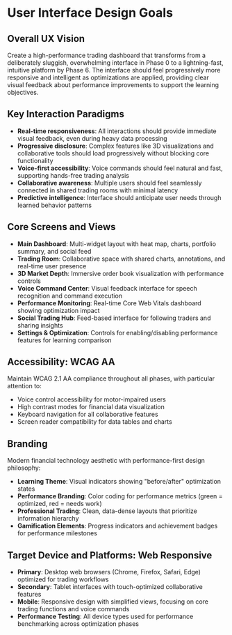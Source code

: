 # User Interface Design Goals

## Overall UX Vision
Create a high-performance trading dashboard that transforms from a deliberately sluggish, overwhelming interface in Phase 0 to a lightning-fast, intuitive platform by Phase 6. The interface should feel progressively more responsive and intelligent as optimizations are applied, providing clear visual feedback about performance improvements to support the learning objectives.

## Key Interaction Paradigms
- **Real-time responsiveness**: All interactions should provide immediate visual feedback, even during heavy data processing
- **Progressive disclosure**: Complex features like 3D visualizations and collaborative tools should load progressively without blocking core functionality
- **Voice-first accessibility**: Voice commands should feel natural and fast, supporting hands-free trading analysis
- **Collaborative awareness**: Multiple users should feel seamlessly connected in shared trading rooms with minimal latency
- **Predictive intelligence**: Interface should anticipate user needs through learned behavior patterns

## Core Screens and Views
- **Main Dashboard**: Multi-widget layout with heat map, charts, portfolio summary, and social feed
- **Trading Room**: Collaborative space with shared charts, annotations, and real-time user presence
- **3D Market Depth**: Immersive order book visualization with performance controls
- **Voice Command Center**: Visual feedback interface for speech recognition and command execution
- **Performance Monitoring**: Real-time Core Web Vitals dashboard showing optimization impact
- **Social Trading Hub**: Feed-based interface for following traders and sharing insights
- **Settings & Optimization**: Controls for enabling/disabling performance features for learning comparison

## Accessibility: WCAG AA
Maintain WCAG 2.1 AA compliance throughout all phases, with particular attention to:
- Voice control accessibility for motor-impaired users
- High contrast modes for financial data visualization
- Keyboard navigation for all collaborative features
- Screen reader compatibility for data tables and charts

## Branding
Modern financial technology aesthetic with performance-first design philosophy:
- **Learning Theme**: Visual indicators showing "before/after" optimization states
- **Performance Branding**: Color coding for performance metrics (green = optimized, red = needs work)
- **Professional Trading**: Clean, data-dense layouts that prioritize information hierarchy
- **Gamification Elements**: Progress indicators and achievement badges for performance milestones

## Target Device and Platforms: Web Responsive
- **Primary**: Desktop web browsers (Chrome, Firefox, Safari, Edge) optimized for trading workflows
- **Secondary**: Tablet interfaces with touch-optimized collaborative features
- **Mobile**: Responsive design with simplified views, focusing on core trading functions and voice commands
- **Performance Testing**: All device types used for performance benchmarking across optimization phases
